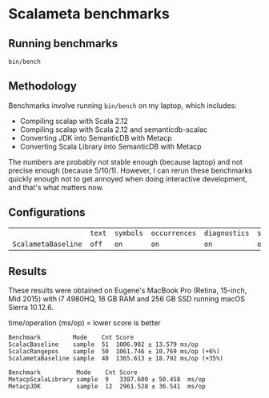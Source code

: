 # Scalameta benchmarks

## Running benchmarks

```
bin/bench
```

## Methodology

Benchmarks involve running `bin/bench` on my laptop, which includes:
  * Compiling scalap with Scala 2.12
  * Compiling scalap with Scala 2.12 and semanticdb-scalac
  * Converting JDK into SemanticDB with Metacp
  * Converting Scala Library into SemanticDB with Metacp

The numbers are probably not stable enough (because laptop)
and not precise enough (because 5/10/1). However, I can rerun these benchmarks
quickly enough not to get annoyed when doing interactive development,
and that's what matters now.

## Configurations

<table>
  <th>
    <td><code>text</code></td>
    <td><code>symbols</code></td>
    <td><code>occurrences</code></td>
    <td><code>diagnostics</code></td>
    <td><code>synthetics</code></td>
  </th>
  <tr>
    <td><code>ScalametaBaseline</code></td>
    <td><code>off</code></td>
    <td><code>on</code></td>
    <td><code>on</code></td>
    <td><code>on</code></td>
    <td><code>off</code></td>
  </tr>
</table>

## Results

These results were obtained on Eugene's MacBook Pro (Retina, 15-inch, Mid 2015)
with i7 4980HQ, 16 GB RAM and 256 GB SSD running macOS Sierra 10.12.6.

time/operation (ms/op) = lower score is better

```
Benchmark         Mode    Cnt Score
ScalacBaseline    sample  51  1006.982 ± 13.579 ms/op
ScalacRangepos    sample  50  1061.746 ± 10.769 ms/op (+6%)
ScalametaBaseline sample  40  1365.613 ± 18.792 ms/op (+35%)

Benchmark          Mode    Cnt Score
MetacpScalaLibrary sample  9   3387.600 ± 50.458  ms/op
MetacpJDK          sample  12  2961.528 ± 36.541  ms/op
```
